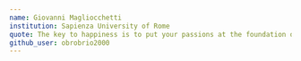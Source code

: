```yaml
---
name: Giovanni Magliocchetti
institution: Sapienza University of Rome
quote: The key to happiness is to put your passions at the foundation of your life.
github_user: obrobrio2000
---
```

